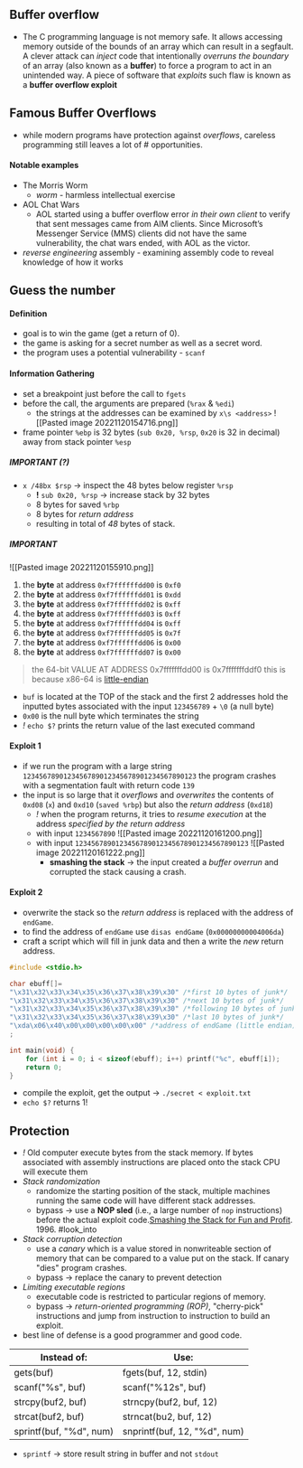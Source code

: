 ## Buffer overflow
- The C programming language is not memory safe. It allows accessing memory outside of the bounds of an array which can result in a segfault. A clever attack can *inject* code that intentionally *overruns the boundary* of an array (also known as a **buffer**) to force a program to act in an unintended way. A piece of software that *exploits* such flaw is known as a **buffer overflow exploit**
## Famous Buffer Overflows
- while modern programs have protection against *overflows*, careless programming still leaves a lot of # opportunities.

#### Notable examples
- The Morris Worm
	- *worm* - harmless intellectual exercise
- AOL Chat Wars 
	- AOL started using a buffer overflow error _in their own client_ to verify that sent messages came from AIM clients. Since Microsoft’s Messenger Service (MMS) clients did not have the same vulnerability, the chat wars ended, with AOL as the victor.
- *reverse engineering* assembly - examining assembly code to reveal knowledge of how it works
## Guess the number
#### Definition
- goal is to win the game (get a return of 0).
- the game is asking for a secret number as well as a secret word.
- the program uses a potential vulnerability - `scanf` 
#### Information Gathering
- set a breakpoint just before the call to `fgets`
- before the call, the arguments are prepared (`%rax` & `%edi`)
	- the strings at the addresses can be examined by `x\s <address>`
![[Pasted image 20221120154716.png]]
- frame pointer `%ebp` is 32 bytes (`sub 0x20, %rsp`, `0x20` is 32 in decimal) away from stack pointer `%esp`
##### IMPORTANT (?)
- `x /48bx $rsp` -> inspect the 48 bytes below register `%rsp`
	- **!** `sub 0x20, %rsp` -> increase stack by 32 bytes
	- 8 bytes for saved `%rbp`
	- 8 bytes for *return address*
	- resulting in total of *48* bytes of stack.

##### IMPORTANT
![[Pasted image 20221120155910.png]]
1. the **byte** at address `0xf7ffffffdd00` is `0xf0`
2. the **byte** at address `0xf7ffffffdd01` is `0xdd`
3. the **byte** at address `0xf7ffffffdd02` is `0xff`
4. the **byte** at address `0xf7ffffffdd03` is `0xff`
5. the **byte** at address `0xf7ffffffdd04` is `0xff`
6. the **byte** at address `0xf7ffffffdd05` is `0x7f`
7. the **byte** at address `0xf7ffffffdd06` is `0x00`
8. the **byte** at address `0xf7ffffffdd07` is `0x00`
> the 64-bit VALUE AT ADDRESS 0x7fffffffdd00 is 0x7fffffffddf0
> this is because x86-64 is [little-endian](https://diveintosystems.org/book/C4-Binary/byte_order.html#_integer_byte_order)
- `buf` is located at the TOP of the stack and the first 2 addresses hold the inputted bytes associated with the input `123456789` + `\0` (a null byte)
- `0x00` is the null byte which terminates the string
- *!* `echo $?` prints the return value of the last executed command
#### Exploit 1
- if we run the program with a large string `1234567890123456789012345678901234567890123` the program crashes with a segmentation fault with return code `139`
- the input is so large that it *overflows* and *overwrites* the contents of `0xd08` (`x`) and `0xd10` (`saved %rbp`) but also the *return address* (`0xd18`)
	- *!* when the program returns, it tries to *resume execution* at the address *specified by the return address*
	- with input `1234567890`
	 ![[Pasted image 20221120161200.png]]
	- with input `1234567890123456789012345678901234567890123`
	![[Pasted image 20221120161222.png]]
		- **smashing the stack** -> the input created a *buffer overrun* and corrupted the stack causing a crash.
#### Exploit 2
- overwrite the stack so the *return address* is replaced with the address of `endGame`.
- to find the address of `endGame` use `disas endGame` (`0x00000000004006da`)
- craft a script which will fill in junk data and then a write the *new* return address.
```c
#include <stdio.h>

char ebuff[]=
"\x31\x32\x33\x34\x35\x36\x37\x38\x39\x30" /*first 10 bytes of junk*/
"\x31\x32\x33\x34\x35\x36\x37\x38\x39\x30" /*next 10 bytes of junk*/
"\x31\x32\x33\x34\x35\x36\x37\x38\x39\x30" /*following 10 bytes of junk*/
"\x31\x32\x33\x34\x35\x36\x37\x38\x39\x30" /*last 10 bytes of junk*/
"\xda\x06\x40\x00\x00\x00\x00\x00" /*address of endGame (little endian)*/
;

int main(void) {
    for (int i = 0; i < sizeof(ebuff); i++) printf("%c", ebuff[i]);
    return 0;
}
```
- compile the exploit, get the output -> `./secret < exploit.txt`
- `echo $?` returns 1!

## Protection
- *!* Old computer execute bytes from the stack memory. If bytes associated with assembly instructions are placed onto the stack CPU will execute them
- *Stack randomization*
	- randomize the starting position of the stack, multiple machines running the same code will have different stack addresses.
	- bypass -> use a **NOP sled** (i.e., a large number of `nop` instructions) before the actual exploit code.[Smashing the Stack for Fun and Profit](http://insecure.org/stf/smashstack.html). 1996. #look_into 
- *Stack corruption detection* 
	- use a *canary* which is a value stored in nonwriteable section of memory that can be compared to a value put on the stack. If canary "dies" program crashes.
	- bypass -> replace the canary to prevent detection
- *Limiting executable regions*
	- executable code is restricted to particular regions of memory.
	- bypass -> *return-oriented programming (ROP)*, "cherry-pick" instructions and jump from instruction to instruction to build an exploit.
- best line of defense is a good programmer and good code.

|Instead of: |Use:
--- | --- |
|gets(buf)|fgets(buf, 12, stdin)|
|scanf("%s", buf)|scanf("%12s", buf)|
|strcpy(buf2, buf)|strncpy(buf2, buf, 12)|
|strcat(buf2, buf)|strncat(bu2, buf, 12)|
|sprintf(buf, "%d", num)|snprintf(buf, 12, "%d", num)|
- `sprintf` -> store result string in buffer and not `stdout`
